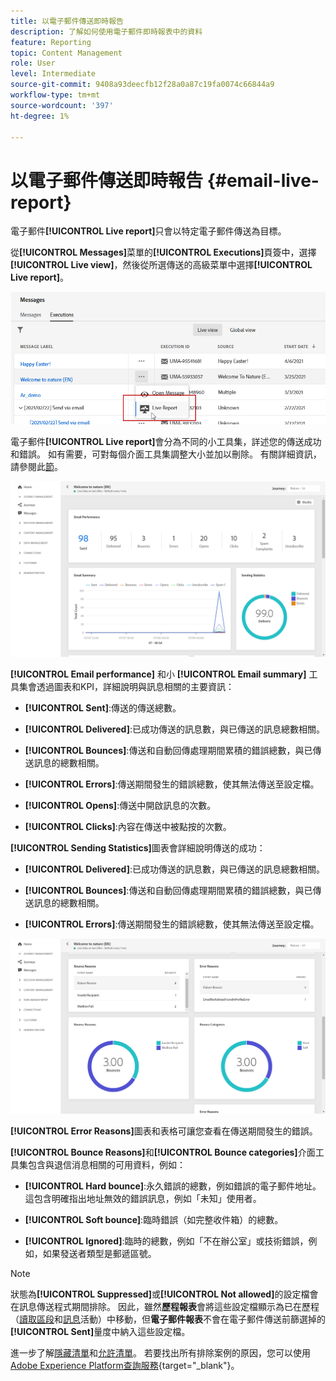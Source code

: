```yaml
---
title: 以電子郵件傳送即時報告
description: 了解如何使用電子郵件即時報表中的資料
feature: Reporting
topic: Content Management
role: User
level: Intermediate
source-git-commit: 9408a93deecfb12f28a0a87c19fa0074c66844a9
workflow-type: tm+mt
source-wordcount: '397'
ht-degree: 1%

---
```


# 以電子郵件傳送即時報告 {#email-live-report}

電子郵件&#x200B;**[!UICONTROL Live report]**&#x200B;只會以特定電子郵件傳送為目標。

從&#x200B;**[!UICONTROL Messages]**&#x200B;菜單的&#x200B;**[!UICONTROL Executions]**&#x200B;頁簽中，選擇&#x200B;**[!UICONTROL Live view]**，然後從所選傳送的高級菜單中選擇&#x200B;**[!UICONTROL Live report]**。

![](../assets/live_report.png)

電子郵件&#x200B;**[!UICONTROL Live report]**&#x200B;會分為不同的小工具集，詳述您的傳送成功和錯誤。 如有需要，可對每個介面工具集調整大小並加以刪除。 有關詳細資訊，請參閱此[節](live-report.md#modify-dashboard)。

![](../assets/live_report_5.png)

**[!UICONTROL Email performance]** 和小 **[!UICONTROL Email summary]** 工具集會透過圖表和KPI，詳細說明與訊息相關的主要資訊：

* **[!UICONTROL Sent]**:傳送的傳送總數。

* **[!UICONTROL Delivered]**:已成功傳送的訊息數，與已傳送的訊息總數相關。

* **[!UICONTROL Bounces]**:傳送和自動回傳處理期間累積的錯誤總數，與已傳送訊息的總數相關。

* **[!UICONTROL Errors]**:傳送期間發生的錯誤總數，使其無法傳送至設定檔。

* **[!UICONTROL Opens]**:傳送中開啟訊息的次數。

* **[!UICONTROL Clicks]**:內容在傳送中被點按的次數。

**[!UICONTROL Sending Statistics]**&#x200B;圖表會詳細說明傳送的成功：

* **[!UICONTROL Delivered]**:已成功傳送的訊息數，與已傳送的訊息總數相關。

* **[!UICONTROL Bounces]**:傳送和自動回傳處理期間累積的錯誤總數，與已傳送訊息的總數相關。

* **[!UICONTROL Errors]**:傳送期間發生的錯誤總數，使其無法傳送至設定檔。

![](../assets/live_report_6.png)

**[!UICONTROL Error Reasons]**&#x200B;圖表和表格可讓您查看在傳送期間發生的錯誤。

**[!UICONTROL Bounce Reasons]**&#x200B;和&#x200B;**[!UICONTROL Bounce categories]**&#x200B;介面工具集包含與退信消息相關的可用資料，例如：

* **[!UICONTROL Hard bounce]**:永久錯誤的總數，例如錯誤的電子郵件地址。這包含明確指出地址無效的錯誤訊息，例如「未知」使用者。

* **[!UICONTROL Soft bounce]**:臨時錯誤（如完整收件箱）的總數。

* **[!UICONTROL Ignored]**:臨時的總數，例如「不在辦公室」或技術錯誤，例如，如果發送者類型是郵遞區號。

>[!NOTE]
>
>狀態為&#x200B;**[!UICONTROL Suppressed]**&#x200B;或&#x200B;**[!UICONTROL Not allowed]**&#x200B;的設定檔會在訊息傳送程式期間排除。 因此，雖然&#x200B;**歷程報表**&#x200B;會將這些設定檔顯示為已在歷程（[讀取區段](../building-journeys/read-segment.md)和[訊息](../building-journeys/journeys-message.md)活動）中移動，但&#x200B;**電子郵件報表**&#x200B;不會在電子郵件傳送前篩選掉的&#x200B;**[!UICONTROL Sent]**&#x200B;量度中納入這些設定檔。
>
>進一步了解[隱藏清單](../suppression-list.md)和[允許清單](../allow-list.md)。 若要找出所有排除案例的原因，您可以使用[Adobe Experience Platform查詢服務](https://experienceleague.adobe.com/docs/experience-platform/query/api/getting-started.html){target=&quot;_blank&quot;}。
